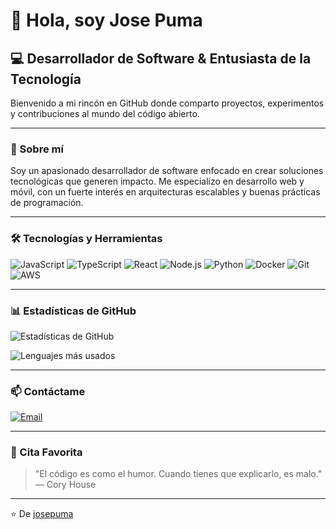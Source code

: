 # 👋 Hola, soy Jose Puma

## 💻 Desarrollador de Software & Entusiasta de la Tecnología

Bienvenido a mi rincón en GitHub donde comparto proyectos, experimentos y contribuciones al mundo del código abierto.

---

### 🚀 Sobre mí

Soy un apasionado desarrollador de software enfocado en crear soluciones tecnológicas que generen impacto. Me especializo en desarrollo web y móvil, con un fuerte interés en arquitecturas escalables y buenas prácticas de programación.

---

### 🛠️ Tecnologías y Herramientas

![JavaScript](https://img.shields.io/badge/-JavaScript-F7DF1E?style=flat-square&logo=javascript&logoColor=black)
![TypeScript](https://img.shields.io/badge/-TypeScript-3178C6?style=flat-square&logo=typescript&logoColor=white)
![React](https://img.shields.io/badge/-React-61DAFB?style=flat-square&logo=react&logoColor=black)
![Node.js](https://img.shields.io/badge/-Node.js-339933?style=flat-square&logo=node.js&logoColor=white)
![Python](https://img.shields.io/badge/-Python-3776AB?style=flat-square&logo=python&logoColor=white)
![Docker](https://img.shields.io/badge/-Docker-2496ED?style=flat-square&logo=docker&logoColor=white)
![Git](https://img.shields.io/badge/-Git-F05032?style=flat-square&logo=git&logoColor=white)
![AWS](https://img.shields.io/badge/-AWS-232F3E?style=flat-square&logo=amazon-aws&logoColor=white)

---

### 📊 Estadísticas de GitHub

![Estadísticas de GitHub](https://github-readme-stats.vercel.app/api?username=josepuma&show_icons=true&theme=radical)

![Lenguajes más usados](https://github-readme-stats.vercel.app/api/top-langs/?username=josepuma&layout=compact&theme=radical)

---

### 📫 Contáctame

[![Email](https://img.shields.io/badge/-Email-D14836?style=flat-square&logo=gmail&logoColor=white)](mailto:josepuma@sayrin.cl)

---

### 💭 Cita Favorita

> "El código es como el humor. Cuando tienes que explicarlo, es malo." — Cory House

---

⭐️ De [josepuma](https://github.com/josepuma)
